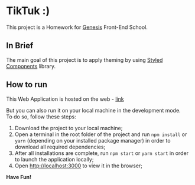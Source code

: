 # TikTuk :)

This project is a Homework for [Genesis](https://gen.tech) Front-End School.

## In Brief

The main goal of this project is to apply theming by using [Styled Components](https://https://styled-components.com/) library.

## How to run

This Web Application is hosted on the web - [link](https://affectionate-northcutt-414d83.netlify.app)

But you can also run it on your local machine in the development mode.\
To do so, follow these steps:

1. Download the project to your local machine;
2. Open a terminal in the root folder of the project and run `npm install` or `yarn` (depending on your installed package manager) in order to download all required dependencies;
3. After all installations are complete, run `npm start` or `yarn start` in order to launch the application locally;
4. Open [http://localhost:3000](http://localhost:3000) to view it in the browser;

**Have Fun!**
